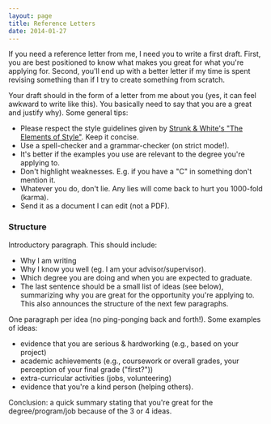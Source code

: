 ```yaml
---
layout: page
title: Reference Letters
date: 2014-01-27
---
```



If you need a reference letter from me, I need you to write a first draft. First, you are best positioned to know what makes you great for what you're applying for. Second, you'll end up with a better letter if my time is spent revising something than if I try to create something from scratch. 

Your draft should in the form of a letter from me about you (yes, it can feel awkward to write like this). You basically need to say that you are a great and justify why). Some general tips: 

* Please respect the style guidelines given by <a href="http://www.amazon.co.uk/gp/product/020530902X/ref=as_li_tf_tl?ie=UTF8&camp=1634&creative=6738&creativeASIN=020530902X&linkCode=as2&tag=myhome0f0e-21">Strunk & White's "The Elements of Style"</a>.  Keep it concise. 
* Use a spell-checker and a grammar-checker (on strict mode!).
* It's better if the examples you use are relevant to the degree you're applying to.
* Don't highlight weaknesses. E.g. if you have a "C" in something don't mention it. 
* Whatever you do, don't lie. Any lies will come back to hurt you 1000-fold (karma). 
* Send it as a document I can edit (not a PDF).


### Structure 

Introductory paragraph. This should include: 

 * Why I am writing
 * Why I know you well (eg. I am your advisor/supervisor).
 * Which degree you are doing and when you are expected to graduate. 
 * The last sentence should be a small list of ideas (see below), summarizing why you are great for the opportunity you're applying to. This also announces the structure of the next few paragraphs.


One paragraph per idea (no ping-ponging back and forth!). Some examples of ideas: 

 * evidence that you are serious & hardworking  (e.g., based on your project)
 * academic achievements (e.g., coursework or overall grades, your perception of your final grade ("first?"))
 * extra-curricular activities (jobs, volunteering)
 * evidence that you're a kind person (helping others). 

Conclusion: a quick summary stating that you're great for the degree/program/job because of the 3 or 4 ideas. 


